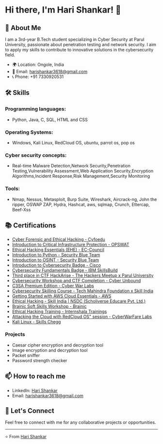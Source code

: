 # Hi there, I'm Hari Shankar! 👋

## 🚀 About Me

I am a 3rd-year B.Tech student specializing in Cyber Security at Parul University, passionate about penetration testing and network security. I aim to apply my skills to contribute to innovative solutions in the cybersecurity field.

- 🌍 Location: Ongole, India
- 📧 Email: harishankar3618@gmail.com
- 📞 Phone: +91 7330920531

## 🛠 Skills
### Programming languages: 
- Python, Java, C, SQL, HTML and CSS
### Operating Systems:
- Windows, Kali Linux, RedCloud OS, ubuntu, parrot os, pop os
### Cyber security concepts:
- Real-time Malware Detection,Network Security,Penetration Testing,Vulnerability Assessment,Web Application Security,Encryption Algorithms,Incident Response,Risk Management,Security Monitoring
### Tools:
- Nmap, Nessus, Metasploit,	Burp Suite, Wireshark, Aircrack-ng,	John the ripper, OSWAP ZAP, Hydra, Hashcat, aws, sqlmap, Crunch, Ettercap, Beef-Xss

## 📚 Certifications
- [Cyber Forensic and Ethical Hacking - Cyfoedu](https://drive.google.com/file/d/1E4kyQn6u441NfffMPsea9hO8gjXVNQrj/view?usp=sharing)
- [Introduction to Critical Infrastructure Protection - OPSWAT](https://drive.google.com/file/d/1yg-1ykn-RxxesM6lR17aVV-jvYDoWMGb/view?usp=sharing)
- [Ethical Hacking Essentials (EHE) - EC-Council](https://drive.google.com/file/d/1eyEHTRDB355i6Yj3xfEgVEpZaJRnABlY/view?usp=sharing)
- [Introduction to Python - Security Blue Team](https://drive.google.com/file/d/1I2MEa1TIxSSIfLpUgoH2yHhvL8ffgUti/view?usp=sharing)
- [Introduction to OSINT - Security Blue Team](https://drive.google.com/file/d/1rqbnjTVLhU_JJP0u65enAJVqbpGiLzB4/view?usp=drive_link)
- [Introduction to Cybersecurity Badge - Cisco](https://drive.google.com/file/d/19X-sLEpVVqdHqJghb5w44qgsuXy9baEm/view?usp=sharing)
- [Cybersecurity Fundamentals Badge - IBM SkillsBuild](https://drive.google.com/file/d/1bkGe4Q7Xy2bOY3S5B0Tl36G9mS5ZFc0z/view?usp=sharing)
- [Third place in CTF HackArise - The Hackers Meetup x Parul University](https://drive.google.com/file/d/1b4S9382SBozKYZHLrRs1MZSatXU8YHlj/view?usp=sharing)
- [Cybersecurity Workshop and CTF Completion - Cyber Unbound](https://drive.google.com/file/d/1VPgm8d6mPabn-6qgJ6q1p_0tl8eHx7TI/view?usp=sharing)
- [C3SA Premium Edition - Cyber War Labs](https://drive.google.com/file/d/1avL_TNumbz_qphLiIEq_Ve5k5W_IiHLA/view?usp=sharing)
- [Cybersecurity Skilling Course - Tech Mahindra Foundation x Skill India](https://drive.google.com/file/d/1ZQaFWuLUGMZ_nVLXqHuAFMudnVM7VL6e/view?usp=sharing)
- [Getting Started with AWS Cloud Essentials - AWS](https://drive.google.com/file/d/1Oq1lMqTooKgkkbCQIKBdSrhE82_c70Oj/view?usp=sharing)
- [Ethical Hacking - Skill India | NSDC (Scholiverse Educare Pvt. Ltd.)](https://drive.google.com/file/d/1mWcRDGaFjmvrUkEV1NlfcXHyuJuYyxyM/view?usp=sharing)
- [Brainic Soft Skills Workshop - Brainic](https://drive.google.com/file/d/1gglhM4SAfUGxbKMfbGd9yV4HlRkBWVfz/view?usp=sharing)
- [Ethical Hacking Training - Internshala Trainings](https://drive.google.com/file/d/13A12hc9EYDDERwYr4LCQfU-k-_W9wnPI/view?usp=sharing)
- [Attacking the Cloud with RedCloud OS" session - CyberWarFare Labs](https://drive.google.com/file/d/1CWZv2P-tJE2DJp-Pu2fP55DFb2xkkog8/view?usp=sharing)
- [Kali Linux - Skills Chegg](https://drive.google.com/file/d/1jbiJP-qMi0Y_GKpo0i0Eugx74tXCIFyl/view?usp=sharing)

### Projects
- Caesar cipher encryption and decryption tool
- Image encryption and decryption tool
- Packet sniffer
- Password strength checker

## 📫 How to reach me
- LinkedIn: [Hari Shankar](https://www.linkedin.com/in/harishankar)
- Email: harishankar3618@gmail.com

## 🤝 Let's Connect

Feel free to connect with me for any collaborative projects or opportunities.

---

⭐️ From [Hari Shankar](https://github.com/harishankar3618)
